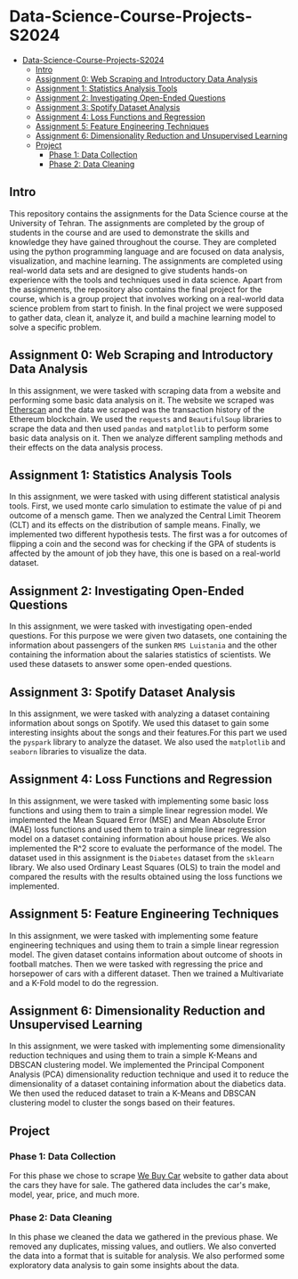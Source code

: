 # Data-Science-Course-Projects-S2024

- [Data-Science-Course-Projects-S2024](#data-science-course-projects-s2024)
  - [Intro](#intro)
  - [Assignment 0: Web Scraping and Introductory Data Analysis](#assignment-0-web-scraping-and-introductory-data-analysis)
  - [Assignment 1: Statistics Analysis Tools](#assignment-1-statistics-analysis-tools)
  - [Assignment 2: Investigating Open-Ended Questions](#assignment-2-investigating-open-ended-questions)
  - [Assignment 3: Spotify Dataset Analysis](#assignment-3-spotify-dataset-analysis)
  - [Assignment 4: Loss Functions and Regression](#assignment-4-loss-functions-and-regression)
  - [Assignment 5: Feature Engineering Techniques](#assignment-5-feature-engineering-techniques)
  - [Assignment 6: Dimensionality Reduction and Unsupervised Learning](#assignment-6-dimensionality-reduction-and-unsupervised-learning)
  - [Project](#project)
    - [Phase 1: Data Collection](#phase-1-data-collection)
    - [Phase 2: Data Cleaning](#phase-2-data-cleaning)

## Intro

This repository contains the assignments for the Data Science course at the University of Tehran. The assignments are completed by the group of students in the course and are used to demonstrate the skills and knowledge they have gained throughout the course. They are completed using the python programming language and are focused on data analysis, visualization, and machine learning. The assignments are completed using real-world data sets and are designed to give students hands-on experience with the tools and techniques used in data science. Apart from the assignments, the repository also contains the final project for the course, which is a group project that involves working on a real-world data science problem from start to finish. In the final project we were supposed to gather data, clean it, analyze it, and build a machine learning model to solve a specific problem. 

## Assignment 0: Web Scraping and Introductory Data Analysis

In this assignment, we were tasked with scraping data from a website and performing some basic data analysis on it. The website we scraped was [Etherscan](https://etherscan.io/txs) and the data we scraped was the transaction history of the Ethereum blockchain. We used the `requests` and `BeautifulSoup` libraries to scrape the data and then used `pandas` and `matplotlib` to perform some basic data analysis on it. Then we analyze different sampling methods and their effects on the data analysis process. 

## Assignment 1: Statistics Analysis Tools

In this assignment, we were tasked with using different statistical analysis tools. First, we used monte carlo simulation to estimate the value of pi and outcome of a mensch game. Then we analyzed the Central Limit Theorem (CLT) and its effects on the distribution of sample means. Finally, we implemented two different hypothesis tests. The first was a for outcomes of flipping a coin and the second was for checking if the GPA of students is affected by the amount of job they have, this one is based on a real-world dataset.

## Assignment 2: Investigating Open-Ended Questions

In this assignment, we were tasked with investigating open-ended questions. For this purpose we were given two datasets, one containing the information about passengers of the sunken `RMS Luistania` and the other containing the information about the salaries statistics of scientists. We used these datasets to answer some open-ended questions.

## Assignment 3: Spotify Dataset Analysis

In this assignment, we were tasked with analyzing a dataset containing information about songs on Spotify. We used this dataset to gain some interesting insights about the songs and their features.For this part we used the `pyspark` library to analyze the dataset. We also used the `matplotlib` and `seaborn` libraries to visualize the data.

## Assignment 4: Loss Functions and Regression

In this assignment, we were tasked with implementing some basic loss functions and using them to train a simple linear regression model. We implemented the Mean Squared Error (MSE) and Mean Absolute Error (MAE) loss functions and used them to train a simple linear regression model on a dataset containing information about house prices. We also implemented the R^2 score to evaluate the performance of the model. The dataset used in this assignment is the `Diabetes` dataset from the `sklearn` library. We also used Ordinary Least Squares (OLS) to train the model and compared the results with the results obtained using the loss functions we implemented.

## Assignment 5: Feature Engineering Techniques

In this assignment, we were tasked with implementing some feature engineering techniques and using them to train a simple linear regression model. The given dataset contains information about outcome of shoots in football matches. Then we were tasked with regressing the price and horsepower of cars with a different dataset. Then we trained a Multivariate and a K-Fold model to do the regression.

## Assignment 6: Dimensionality Reduction and Unsupervised Learning

In this assignment, we were tasked with implementing some dimensionality reduction techniques and using them to train a simple K-Means and DBSCAN clustering model. We implemented the Principal Component Analysis (PCA) dimensionality reduction technique and used it to reduce the dimensionality of a dataset containing information about the diabetics data. We then used the reduced dataset to train a K-Means and DBSCAN clustering model to cluster the songs based on their features.

## Project

### Phase 1: Data Collection

For this phase we chose to scrape [We Buy Car](https://www.webuycars.co.za/buy-a-car) website to gather data about the cars they have for sale. The gathered data includes the car's make, model, year, price, and much more. 

### Phase 2: Data Cleaning

In this phase we cleaned the data we gathered in the previous phase. We removed any duplicates, missing values, and outliers. We also converted the data into a format that is suitable for analysis. We also performed some exploratory data analysis to gain some insights about the data.
